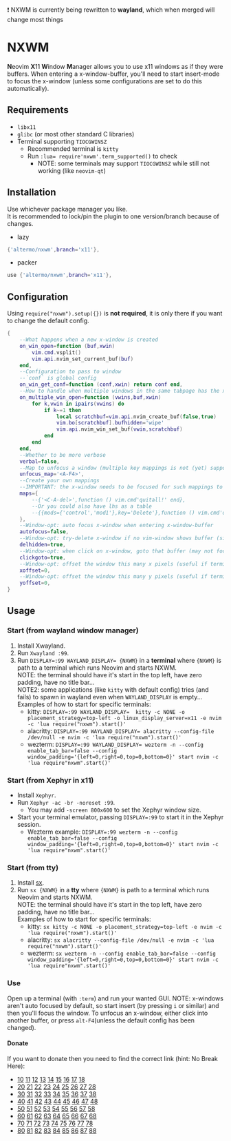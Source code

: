 :exclamation: NXWM is currently being rewritten to **wayland**, which when merged will change most things
# NXWM
**N**eovim **X**11 **W**indow **M**anager allows you to use x11 windows as if they were buffers.
When entering a x-window-buffer, you'll need to start insert-mode to focus the x-window (unless some configurations are set to do this automatically).
## Requirements
+ `libx11`
+ `glibc` (or most other standard C libraries)
+ Terminal supporting `TIOCGWINSZ`
    + Recommended terminal is `kitty`
    + Run `:lua= require'nxwm'.term_supported()` to check
        + NOTE: some terminals may support `TIOCGWINSZ` while still not working (like `neovim-qt`)
## Installation
Use whichever package manager you like.\
It is recommended to lock/pin the plugin to one version/branch because of changes.

- lazy
```lua
{'altermo/nxwm',branch='x11'},
```
- packer
```lua
use {'altermo/nxwm',branch='x11'},
```

## Configuration
Using `require("nxwm").setup({})` is **not required**, it is only there if you want to change the default config.
```lua
{
    --What happens when a new x-window is created
    on_win_open=function (buf,xwin)
        vim.cmd.vsplit()
        vim.api.nvim_set_current_buf(buf)
    end,
    --Configuration to pass to window
    --`conf` is global config
    on_win_get_conf=function (conf,xwin) return conf end,
    --How to handle when multiple windows in the same tabpage has the x-window-buffer open
    on_multiple_win_open=function (vwins,buf,xwin)
        for k,vwin in ipairs(vwins) do
            if k~=1 then
                local scratchbuf=vim.api.nvim_create_buf(false,true)
                vim.bo[scratchbuf].bufhidden='wipe'
                vim.api.nvim_win_set_buf(vwin,scratchbuf)
            end
        end
    end,
    --Whether to be more verbose
    verbal=false,
    --Map to unfocus a window (multiple key mappings is not (yet) supported)
    unfocus_map='<A-F4>',
    --Create your own mappings
    --IMPORTANT: the x-window needs to be focused for such mappings to work
    maps={
        --{'<C-A-del>',function () vim.cmd'quitall!' end},
        --Or you could also have lhs as a table
        --{{mods={'control','mod1'},key='Delete'},function () vim.cmd'quitall!' end},
    },
    --Window-opt: auto focus x-window when entering x-window-buffer
    autofocus=false,
    --Window-opt: try-delete x-window if no vim-window shows buffer (similar to `bufhidden=wipe`)
    delhidden=true,
    --Window-opt: when click on x-window, goto that buffer (may not focus x-window)
    clickgoto=true,
    --Window-opt: offset the window this many x pixels (useful if terminal has padding)
    xoffset=0,
    --Window-opt: offset the window this many y pixels (useful if terminal has padding)
    yoffset=0,
}
```
## Usage
### Start (from wayland window manager)
1. Install Xwayland.
2. Run `Xwayland :99`.
3. Run `DISPLAY=:99 WAYLAND_DISPLAY= {NXWM}` in a **terminal** where `{NXWM}` is path to a terminal which runs Neovim and starts NXWM. \
NOTE: the terminal should have it's start in the top left, have zero padding, have no title bar...\
NOTE2: some applications (like `kitty` with default config) tries (and fails) to spawn in wayland even when `WAYLAND_DISPLAY` is empty...\
Examples of how to start for specific terminals:
    + kitty: `DISPLAY=:99 WAYLAND_DISPLAY=  kitty -c NONE -o placement_strategy=top-left -o linux_display_server=x11 -e nvim -c 'lua require("nxwm").start()'`
    + alacritty: `DISPLAY=:99 WAYLAND_DISPLAY= alacritty --config-file /dev/null -e nvim -c 'lua require("nxwm").start()'`
    + wezterm: `DISPLAY=:99 WAYLAND_DISPLAY= wezterm -n --config enable_tab_bar=false --config window_padding='{left=0,right=0,top=0,bottom=0}' start nvim -c 'lua require"nxwm".start()'`

### Start (from Xephyr in x11)
  * Install `Xephyr`.
  * Run `Xephyr -ac -br -noreset :99`.
    * You may add `-screen 800x600` to set the Xephyr window size.
  * Start your terminal emulator, passing `DISPLAY=:99` to start it in the Xephyr session.
    * Wezterm example: `DISPLAY=:99 wezterm -n --config enable_tab_bar=false --config window_padding='{left=0,right=0,top=0,bottom=0}' start nvim -c 'lua require"nxwm".start()'`
### Start (from tty)
1. Install [sx](https://github.com/Earnestly/sx).
2. Run `sx {NXWM}` in a **tty** where `{NXWM}` is path to a terminal which runs Neovim and starts NXWM.\
NOTE: the terminal should have it's start in the top left, have zero padding, have no title bar...\
Examples of how to start for specific terminals:
    + kitty: `sx kitty -c NONE -o placement_strategy=top-left -e nvim -c 'lua require("nxwm").start()'`
    + alacritty: `sx alacritty --config-file /dev/null -e nvim -c 'lua require("nxwm").start()'`
    + wezterm: `sx wezterm -n --config enable_tab_bar=false --config window_padding='{left=0,right=0,top=0,bottom=0}' start nvim -c 'lua require"nxwm".start()'`
    <!--+ neovim-qt: `nvim-qt --nofork -- -c 'lua require("nxwm").start()'`-->
### Use
Open up a terminal (with `:term`) and run your wanted GUI.
NOTE: x-windows aren't auto focused by default, so start insert (by pressing `i` or similar) and then you'll focus the window.
To unfocus an x-window, either click into another buffer, or press `alt-F4`(unless the default config has been changed).
#### Donate
If you want to donate then you need to find the correct link (hint: No Break Here):
* [10]() [11]() [12]() [13]() [14]() [15]() [16]() [17]() [18]()
* [20]() [21]() [22]() [23]() [24]() [25]() [26]() [27]() [28]()
* [30]() [31]() [32]() [33]() [34]() [35]() [36]() [37]() [38]()
* [40]() [41]() [42]() [43]() [44]() [45]() [46]() [47]() [48]()
* [50]() [51]() [52]() [53]() [54]() [55]() [56]() [57]() [58]()
* [60]() [61]() [62]() [63]() [64]() [65]() [66]() [67]() [68]()
* [70]() [71]() [72]() [73]() [74]() [75]() [76]() [77]() [78]()
* [80]() [81]() [82]() [83](https://www.buymeacoffee.com/altermo) [84]() [85]() [86]() [87]() [88]()

